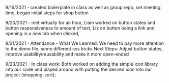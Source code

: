 9/16/2021 - created boilerplate in class as well as group repo, set meeting time, began initial steps for shop button

9/20/2021 - met virtually for an hour, Liam worked on button states and button responsiveness to amount of text, Liz on button being a link and opening in a new tab when clicked,

9/21/2021 - Attendance - What We Learned: We need to pay more attention to the demo file, some different css tricks
                         Next Steps: Adjust button states, improve usability/reusability and make it more open-ended

9/23/2021 - In class work: Both worked on adding the simple icon library into our code and played around with putting the desired icon into our project (shopping-cart);